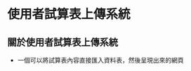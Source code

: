 # 使用者試算表上傳系統

## 關於使用者試算表上傳系統
- 一個可以將試算表內容直接匯入資料表，然後呈現出來的網頁
  
<!-- ## 專案畫面與功能介紹

## 安裝

## 專案技術

## 使用技術詳細說明

## 聯絡作者 -->

